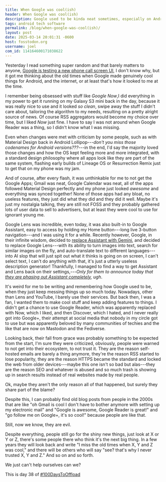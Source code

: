 ```yaml
---
title: When Google was cool(ish)
header: When Google was cool(ish)
description: Google used to be kinda neat sometimes, especially on Android, nowadays, I don't care anymore
tags: android tech software
permalink: /blog/when-google-was-cool(ish)/
layout: post
date: 2025-03-14 20:01:31 -0600
host: fosstodon.org
username: joel
com_id: 114164600171038622
---
```


Yesterday I read something super random and that barely matters to anyone, [Google is testing a new phone call screen UI](https://9to5google.com/2025/03/13/google-phone-app-incoming-call-new-ui/), I don't know why, but it got me thinking about the old times when Google made genuinely cool things for Android, and the internet, or at least that's how it looked to me at the time.

I remember being obsessed with stuff like *Google Now*,I did everything in my power to get it running on my Galaxy S3 mini back in the day, because it was really nice to use and it looked *so clean*, swipe away the stuff I didn't care about, tailoring the algorithm to my needs, resulting on a pretty alright source of news. Of course RSS aggregators would become my choice over time, but I liked *Now* just fine. I have to say I was not around when Google Reader was a thing, so I didn't know what I was missing.

Even when changes were met with criticism by some people, such as with Material Design back in Android Lollipop---*don't you miss those codenames for Android versions???*---in the end, I'd say the majority loved those changes and how the OS kept feeling more and more integrated, with a standard design philosophy where all apps look like they are part of the same system, flashing early builds of Lineage OS or Resurrection Remix just to get that on my phone was my jam.

And of course, after every flash, it was unthinkable for me to not get the Google Apps; Gmail was neat, Google Calendar was neat, all of the apps followed Material Design perfectly and my phone just looked *awesome* and everything was synced together! None of those apps had any bloat, no useless features, they just did what they did and they did it well. Maybe it's just my nostalgia talking, they are still not FOSS and they probably gathered lots of user data to sell to advertisers, but at least they were cool to use for ignorant young me.

Google Lens was incredible, even today, it was also built-in to Google Assistant, easy to access by holding my Home button---long live 3-button navigation---and I was using it for a while. Recently however, Google, in their infinite wisdom, decided to [replace Assistant with Gemini](https://www.androidpolice.com/legacy-google-assistant-to-gemini-android), and decided to replace Google Lens---with its ability to turn images into text, search for similar images on the fly, and auto-translate text to different languages---into AI slop that will just spit out what it thinks is going on on screen, I can't select text, I can't do anything with that, it's just a utterly useless description generator! Thankfully, I managed to find a way to get Assistant and Lens back on their settings,---*Only for them to announce today that [they are phasing out Assistant completely](https://www.androidcentral.com/apps-software/google-assistant/google-assistant-becomes-gemini), ugh*.

It's weird for me to be writing and remembering how Google used to be, when they just keep messing things up so much today. Nowadays, other than Lens and YouTube, I barely use their services. But back then, I was a fan, I wanted them to make cool stuff and keep adding features to things. I didn't get a chance to use Google Reader, which was apparently replaced with Now, which I liked, and then Discover, which I hated, and I never really got into Google+, their attempt at social media that nobody in my circle got to use but was apparently beloved by many communities of techies and the like that are now on Mastodon and the Fediverse.

Looking back, their fall from grace was probably something to be expected from the start, I'm sure they were criticized, obviously, people were warned to not get into their ecosystem, to not trust it. They are the reason self-hosted emails are barely a thing anymore, they're the reason RSS started to lose popularity, they are the reason HTTPS became the standard and locked the web from older devices---maybe this one isn't so bad but alas---they are the reason SEO and whatever is abused and so much trash is showing up in search results instead of real websites made by real people.

Ok, maybe they aren't the only reason all of that happened, but surely they share part of the blame?

Despite this, I can probably find old blog posts from people in the 2000s that are like "oh Gmail is cool I don't have to bother anymore with setting up my electronic mail" and "Google is awesome, Google Reader is great!" and "go follow me on Google+, it's so cool!" because people are like that. 

Still, now we know, they are evil.

Despite everything, people still go for the shiny new things, just look at X or Y or Z, there's some people there who think it's the next big thing. In a few years they will look back and write "I miss the old times when X, Y and Z was cool," and there will be others who will say "see? that's why I never trusted X, Y and Z." And so on and so forth.

We just can't help ourselves can we?

This is day 38 of [#100DaysToOffload](https://100daystooffload.com)
